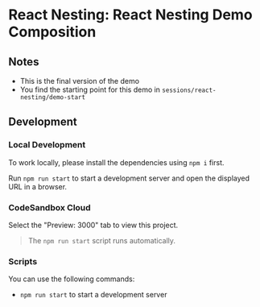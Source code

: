 # React Nesting: React Nesting Demo Composition

## Notes

- This is the final version of the demo
- You find the starting point for this demo in `sessions/react-nesting/demo-start`

## Development

### Local Development

To work locally, please install the dependencies using `npm i` first.

Run `npm run start` to start a development server and open the displayed URL in a browser.

### CodeSandbox Cloud

Select the "Preview: 3000" tab to view this project.

> The `npm run start` script runs automatically.

### Scripts

You can use the following commands:

- `npm run start` to start a development server
